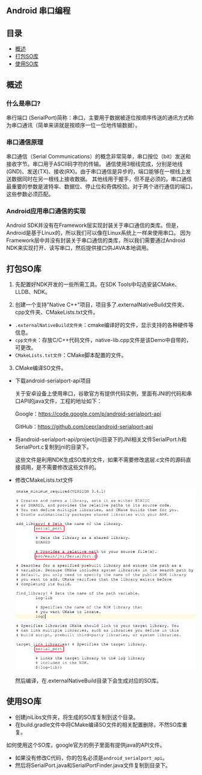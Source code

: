 ## Android 串口编程


## 目录

* [概述](#概述)
* [打包SO库](#打包SO库)
* [使用SO库](#使用SO库)


## 概述

### 什么是串口?

串行端口 (SerialPort)简称：串口，主要用于数据被逐位按顺序传送的通讯方式称为串口通讯（简单来讲就是按顺序一位一位地传输数据）。

### 串口通信原理

串口通信（Serial Communications）的概念非常简单，串口按位（bit）发送和接收字节。串口用于ASCII码字符的传输。
通信使用3根线完成，分别是地线(GND)、发送(TX)、接收(RX)。由于串口通信是异步的，端口能够在一根线上发送数据同时在另一根线上接收数据。
其他线用于握手，但不是必须的。串口通信最重要的参数是波特率、数据位、停止位和奇偶校验。对于两个进行通信的端口，这些参数必须匹配。

### Android应用串口通信的实现

Android SDK并没有在Framework层实现封装关于串口通信的类库。但是，Android是基于Linux的，所以我们可以像在Linux系统上一样来使用串口。
因为Framework层中并没有封装关于串口通信的类库，所以我们需要通过Android NDK来实现打开、读写串口，然后提供接口供JAVA本地调用。


## 打包SO库

1. 先配置好NDK开发的一些所需工具。在SDK Tools中勾选安装CMake、LLDB、NDK。

2. 创建一个支持"Native C++"项目，项目多了.externalNativeBuild文件夹、cpp文件夹、CMakeLists.txt文件。

  * `.externalNativeBuild文件夹`：cmake编译好的文件，显示支持的各种硬件等信息。
  * `cpp文件夹`：存放C/C++代码文件，native-lib.cpp文件是该Demo中自带的，可更改。
  * `CMakeLists.txt文件`：CMake脚本配置的文件。

3. CMake编译SO文件。

  * 下载android-serialport-api项目

    关于安卓设备上使用串口，谷歌官方有提供代码实例，里面有JNI的代码和串口API的java文件，工程的地址如下：

    Google：https://code.google.com/p/android-serialport-api

    GitHub：https://github.com/cepr/android-serialport-api

  * 将android-serialport-api/project/jni目录下的JNI相关文件SerialPort.h和SerialPort.c复制到jni的目录下。

    这些文件是利用NDK生成SO库的文件，如果不需要修改底层.c文件的源码直接调用，是不需要修改这些文件的。

  * 修改CMakeLists.txt文件

    ![CMakeLists](images/cmake.png)

    然后编译，在.externalNativeBuild目录下会生成对应的SO库。


## 使用SO库

* 创建jniLibs文件夹，将生成的SO库复制到这个目录。
* 在build.gradle文件中将CMake编译SO文件的相关配置删除，不然SO库重复。

如何使用这个SO库，google官方的例子里面有提供java的API文件。

* 如果没有修改C代码，你的包名必须是`android_serialport_api`。
* 然后将SerialPort.java和SerialPortFinder.java文件复制到目录下。